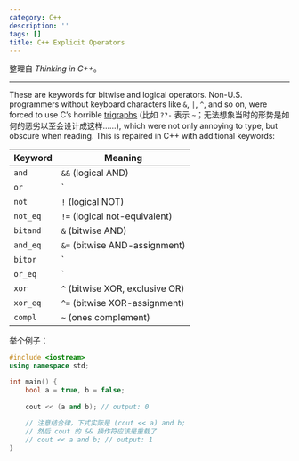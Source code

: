 ```yaml
---
category: C++
description: ''
tags: []
title: C++ Explicit Operators
---
```


整理自 _Thinking in C++_。

-----

These are keywords for bitwise and logical operators. Non-U.S. programmers without keyboard characters like `&`, `|`, `^`, and so on, were forced to use C’s horrible [trigraphs](http://en.wikipedia.org/wiki/Digraphs_and_trigraphs) (比如 `??-` 表示 `~`；无法想象当时的形势是如何的恶劣以至会设计成这样……), which were not only annoying to type, but obscure when reading. This is repaired in C++ with additional keywords:

<!--
Keyword, Meaning
`and`, `&&` (logical AND)
`or`, `||` (logical OR)
`not`, `!` (logical NOT)
`not_eq`, `!=` (logical not-equivalent)
`bitand`, `&` (bitwise AND)
`and_eq`, `&=` (bitwise AND-assignment)
`bitor`, `|` (bitwise OR)
`or_eq`, `|=` (bitwise OR-assignment)
`xor`, `^` (bitwise XOR exclusive OR)
`xor_eq`, `^=` (bitwise XOR-assignment)
`compl`, `~` (ones complement)
-->

| Keyword  | Meaning                         |
|----------|---------------------------------|
| `and`    | `&&` (logical AND)              |
| `or`     | `||` (logical OR)               |
| `not`    | `!` (logical NOT)               |
| `not_eq` | `!=` (logical not-equivalent)   |
| `bitand` | `&` (bitwise AND)               |
| `and_eq` | `&=` (bitwise AND-assignment)   |
| `bitor`  | `|` (bitwise OR)                |
| `or_eq`  | `|=` (bitwise OR-assignment)    |
| `xor`    | `^` (bitwise XOR, exclusive OR) |
| `xor_eq` | `^=` (bitwise XOR-assignment)   |
| `compl`  | `~` (ones complement)           |

举个例子：

```cpp
#include <iostream>
using namespace std;

int main() {
	bool a = true, b = false;
	
	cout << (a and b); // output: 0
	
	// 注意结合律，下式实际是 (cout << a) and b;
	// 然后 cout 的 && 操作符应该是重载了 
	// cout << a and b; // output: 1
}
```